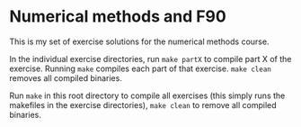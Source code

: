 # Numerical methods and F90

This is my set of exercise solutions for the numerical methods course.

In the individual exercise directories, run `make partX` to compile part X of the exercise. Running `make` compiles each part of that exercise. `make clean` removes all compiled binaries.

Run `make` in this root directory to compile all exercises (this simply runs the makefiles in the exercise directories), `make clean` to remove all compiled binaries.

